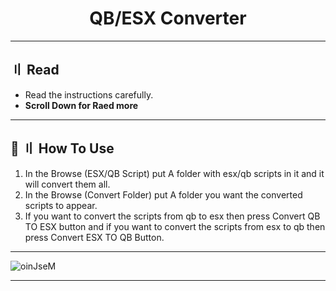 <h1 align="center">
  QB/ESX Converter
</h1>



  


---

## <a id="content"></a> 〢 Read

- Read the instructions carefully.
- **Scroll Down for Raed more**




---

## <a id="setup"></a> 📁 〢 How To Use

1. In the Browse (ESX/QB Script) put A folder with esx/qb scripts in it and it will convert them all.
2. In the Browse (Convert Folder) put A folder you want the converted scripts to appear.
3. If you want to convert the scripts from qb to esx then press Convert QB TO ESX button and if you want to convert the scripts from esx to qb then press Convert ESX TO QB Button.




---


![oinJseM](https://github.com/user-attachments/assets/76529d12-e587-4114-b06d-3a5c764befb6)


--- 

